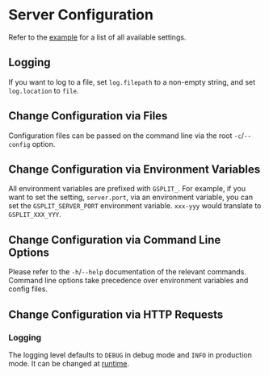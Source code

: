 <!--
SPDX-License-Identifier: AGPL-3.0-or-later

SPDX-FileCopyrightText: 2024 Tristan Partin <tristan@partin.io>
-->

# Server Configuration

Refer to the [example] for a list of all available settings.

[example]: ./gosplitsies.example.yaml

## Logging

If you want to log to a file, set `log.filepath` to a non-empty string, and set
`log.location` to `file`.

## Change Configuration via Files

Configuration files can be passed on the command line via the root
`-c`/`--config` option.

## Change Configuration via Environment Variables

All environment variables are prefixed with `GSPLIT_`. For example, if you want
to set the setting, `server.port`, via an environment variable, you can set the
`GSPLIT_SERVER_PORT` environment variable. `xxx-yyy` would translate to
`GSPLIT_XXX_YYY`.

## Change Configuration via Command Line Options

Please refer to the `-h`/`--help` documentation of the relevant commands.
Command line options take precedence over environment variables and config
files.

## Change Configuration via HTTP Requests

### Logging

The logging level defaults to `DEBUG` in debug mode and `INFO` in production
mode. It can be changed at [runtime].

[runtime]: https://pkg.go.dev/go.uber.org/zap#AtomicLevel.ServeHTTP
